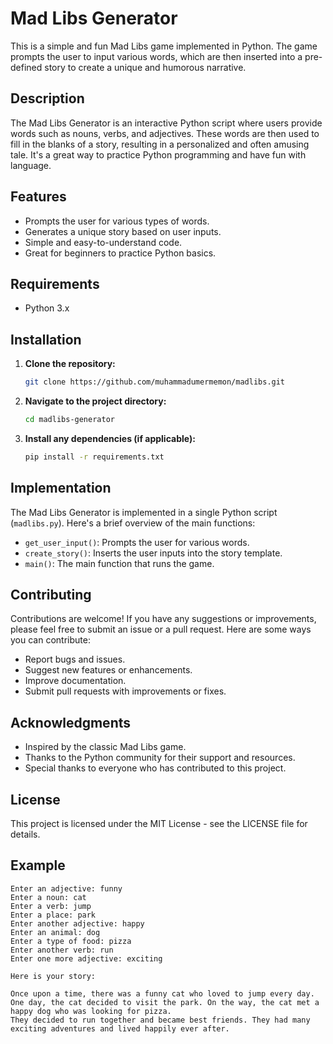 # Mad Libs Generator

This is a simple and fun Mad Libs game implemented in Python. The game prompts the user to input various words, which are then inserted into a pre-defined story to create a unique and humorous narrative.

## Description

The Mad Libs Generator is an interactive Python script where users provide words such as nouns, verbs, and adjectives. These words are then used to fill in the blanks of a story, resulting in a personalized and often amusing tale. It's a great way to practice Python programming and have fun with language.

## Features

- Prompts the user for various types of words.
- Generates a unique story based on user inputs.
- Simple and easy-to-understand code.
- Great for beginners to practice Python basics.

## Requirements

- Python 3.x

## Installation

1. **Clone the repository:**
    ```bash
    git clone https://github.com/muhammadumermemon/madlibs.git
    ```

2. **Navigate to the project directory:**
    ```bash
    cd madlibs-generator
    ```

3. **Install any dependencies (if applicable):**
    ```bash
    pip install -r requirements.txt
    ```

## Implementation

The Mad Libs Generator is implemented in a single Python script (`madlibs.py`). Here's a brief overview of the main functions:

- `get_user_input()`: Prompts the user for various words.
- `create_story()`: Inserts the user inputs into the story template.
- `main()`: The main function that runs the game.

## Contributing

Contributions are welcome! If you have any suggestions or improvements, please feel free to submit an issue or a pull request. Here are some ways you can contribute:

- Report bugs and issues.
- Suggest new features or enhancements.
- Improve documentation.
- Submit pull requests with improvements or fixes.

## Acknowledgments

- Inspired by the classic Mad Libs game.
- Thanks to the Python community for their support and resources.
- Special thanks to everyone who has contributed to this project.

## License

This project is licensed under the MIT License - see the LICENSE file for details.

## Example

```plaintext
Enter an adjective: funny
Enter a noun: cat
Enter a verb: jump
Enter a place: park
Enter another adjective: happy
Enter an animal: dog
Enter a type of food: pizza
Enter another verb: run
Enter one more adjective: exciting

Here is your story:

Once upon a time, there was a funny cat who loved to jump every day. 
One day, the cat decided to visit the park. On the way, the cat met a happy dog who was looking for pizza. 
They decided to run together and became best friends. They had many exciting adventures and lived happily ever after.
